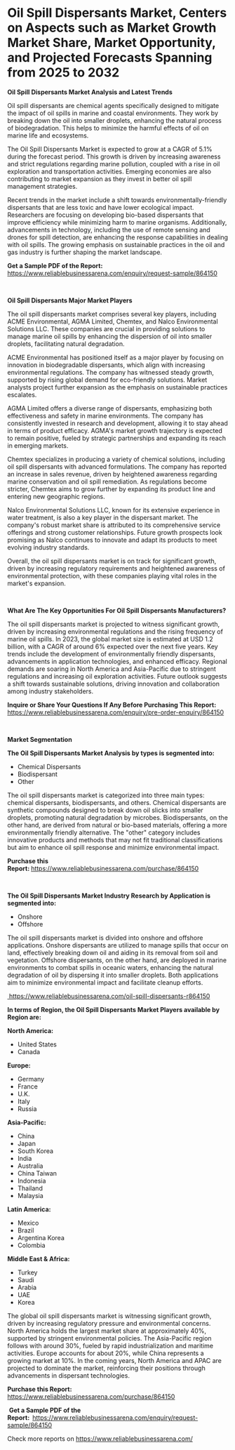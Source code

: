 <p><h1>Oil Spill Dispersants Market, Centers on Aspects such as Market Growth Market Share, Market Opportunity, and Projected Forecasts Spanning from 2025 to 2032</h1></p><p><strong>Oil Spill Dispersants Market Analysis and Latest Trends</strong></p>
<p><p>Oil spill dispersants are chemical agents specifically designed to mitigate the impact of oil spills in marine and coastal environments. They work by breaking down the oil into smaller droplets, enhancing the natural process of biodegradation. This helps to minimize the harmful effects of oil on marine life and ecosystems.</p><p>The Oil Spill Dispersants Market is expected to grow at a CAGR of 5.1% during the forecast period. This growth is driven by increasing awareness and strict regulations regarding marine pollution, coupled with a rise in oil exploration and transportation activities. Emerging economies are also contributing to market expansion as they invest in better oil spill management strategies.</p><p>Recent trends in the market include a shift towards environmentally-friendly dispersants that are less toxic and have lower ecological impact. Researchers are focusing on developing bio-based dispersants that improve efficiency while minimizing harm to marine organisms. Additionally, advancements in technology, including the use of remote sensing and drones for spill detection, are enhancing the response capabilities in dealing with oil spills. The growing emphasis on sustainable practices in the oil and gas industry is further shaping the market landscape.</p></p>
<p><strong>Get a Sample PDF of the Report:&nbsp;</strong> <a href="https://www.reliablebusinessarena.com/enquiry/request-sample/864150?utm_campaign=3577&utm_medium=2&utm_source=Github&utm_content=ia&utm_term=01042025&utm_id=oil-spill-dispersants">https://www.reliablebusinessarena.com/enquiry/request-sample/864150</a></p>
<p>&nbsp;</p>
<p><strong>Oil Spill Dispersants Major Market Players</strong></p>
<p><p>The oil spill dispersants market comprises several key players, including ACME Environmental, AGMA Limited, Chemtex, and Nalco Environmental Solutions LLC. These companies are crucial in providing solutions to manage marine oil spills by enhancing the dispersion of oil into smaller droplets, facilitating natural degradation.</p><p>ACME Environmental has positioned itself as a major player by focusing on innovation in biodegradable dispersants, which align with increasing environmental regulations. The company has witnessed steady growth, supported by rising global demand for eco-friendly solutions. Market analysts project further expansion as the emphasis on sustainable practices escalates.</p><p>AGMA Limited offers a diverse range of dispersants, emphasizing both effectiveness and safety in marine environments. The company has consistently invested in research and development, allowing it to stay ahead in terms of product efficacy. AGMA's market growth trajectory is expected to remain positive, fueled by strategic partnerships and expanding its reach in emerging markets.</p><p>Chemtex specializes in producing a variety of chemical solutions, including oil spill dispersants with advanced formulations. The company has reported an increase in sales revenue, driven by heightened awareness regarding marine conservation and oil spill remediation. As regulations become stricter, Chemtex aims to grow further by expanding its product line and entering new geographic regions.</p><p>Nalco Environmental Solutions LLC, known for its extensive experience in water treatment, is also a key player in the dispersant market. The company's robust market share is attributed to its comprehensive service offerings and strong customer relationships. Future growth prospects look promising as Nalco continues to innovate and adapt its products to meet evolving industry standards.</p><p>Overall, the oil spill dispersants market is on track for significant growth, driven by increasing regulatory requirements and heightened awareness of environmental protection, with these companies playing vital roles in the market's expansion.</p></p>
<p>&nbsp;</p>
<p><strong>What Are The Key Opportunities For Oil Spill Dispersants Manufacturers?</strong></p>
<p><p>The oil spill dispersants market is projected to witness significant growth, driven by increasing environmental regulations and the rising frequency of marine oil spills. In 2023, the global market size is estimated at USD 1.2 billion, with a CAGR of around 6% expected over the next five years. Key trends include the development of environmentally friendly dispersants, advancements in application technologies, and enhanced efficacy. Regional demands are soaring in North America and Asia-Pacific due to stringent regulations and increasing oil exploration activities. Future outlook suggests a shift towards sustainable solutions, driving innovation and collaboration among industry stakeholders.</p></p>
<p><strong>Inquire or Share Your Questions If Any Before Purchasing This Report:</strong> <a href="https://www.reliablebusinessarena.com/enquiry/pre-order-enquiry/864150?utm_campaign=3577&utm_medium=2&utm_source=Github&utm_content=ia&utm_term=01042025&utm_id=oil-spill-dispersants">https://www.reliablebusinessarena.com/enquiry/pre-order-enquiry/864150</a></p>
<p>&nbsp;</p>
<p><strong>Market Segmentation</strong></p>
<p><strong>The Oil Spill Dispersants Market Analysis by types is segmented into:</strong></p>
<p><ul><li>Chemical Dispersants</li><li>Biodispersant</li><li>Other</li></ul></p>
<p><p>The oil spill dispersants market is categorized into three main types: chemical dispersants, biodispersants, and others. Chemical dispersants are synthetic compounds designed to break down oil slicks into smaller droplets, promoting natural degradation by microbes. Biodispersants, on the other hand, are derived from natural or bio-based materials, offering a more environmentally friendly alternative. The "other" category includes innovative products and methods that may not fit traditional classifications but aim to enhance oil spill response and minimize environmental impact.</p></p>
<p><strong>Purchase this Report:&nbsp;</strong><a href="https://www.reliablebusinessarena.com/purchase/864150?utm_campaign=3577&utm_medium=2&utm_source=Github&utm_content=ia&utm_term=01042025&utm_id=oil-spill-dispersants">https://www.reliablebusinessarena.com/purchase/864150</a></p>
<p>&nbsp;</p>
<p><strong>The Oil Spill Dispersants Market Industry Research by Application is segmented into:</strong></p>
<p><ul><li>Onshore</li><li>Offshore</li></ul></p>
<p><p>The oil spill dispersants market is divided into onshore and offshore applications. Onshore dispersants are utilized to manage spills that occur on land, effectively breaking down oil and aiding in its removal from soil and vegetation. Offshore dispersants, on the other hand, are deployed in marine environments to combat spills in oceanic waters, enhancing the natural degradation of oil by dispersing it into smaller droplets. Both applications aim to minimize environmental impact and facilitate cleanup efforts.</p></p>
<p><a href="https://www.reliablebusinessarena.com/oil-spill-dispersants-r864150?utm_campaign=3577&utm_medium=2&utm_source=Github&utm_content=ia&utm_term=01042025&utm_id=oil-spill-dispersants">&nbsp;https://www.reliablebusinessarena.com/oil-spill-dispersants-r864150</a></p>
<p><strong>In terms of Region, the Oil Spill Dispersants Market Players available by Region are:</strong></p>
<p>
    <p> <strong> North America: </strong>
        <ul>
            <li>United States</li>
            <li>Canada</li>
        </ul>
        </p> 
    <p> <strong> Europe: </strong>
        <ul>
            <li>Germany</li>
            <li>France</li>
            <li>U.K.</li>
            <li>Italy</li>
            <li>Russia</li>
        </ul>
        </p> 
    <p> <strong> Asia-Pacific: </strong>
        <ul>
            <li>China</li>
            <li>Japan</li>
            <li>South Korea</li>
            <li>India</li>
            <li>Australia</li>
            <li>China Taiwan</li>
            <li>Indonesia</li>
            <li>Thailand</li>
            <li>Malaysia</li>
        </ul>
        </p> 
    <p> <strong> Latin America: </strong>
        <ul>
            <li>Mexico</li>
            <li>Brazil</li>
            <li>Argentina Korea</li>
            <li>Colombia</li>
        </ul>
        </p> 
    <p> <strong> Middle East & Africa: </strong>
        <ul>
            <li>Turkey</li>
            <li>Saudi</li>
            <li>Arabia</li>
            <li>UAE</li>
            <li>Korea</li>
        </ul>
    </p>
    </p>
<p><p>The global oil spill dispersants market is witnessing significant growth, driven by increasing regulatory pressure and environmental concerns. North America holds the largest market share at approximately 40%, supported by stringent environmental policies. The Asia-Pacific region follows with around 30%, fueled by rapid industrialization and maritime activities. Europe accounts for about 20%, while China represents a growing market at 10%. In the coming years, North America and APAC are projected to dominate the market, reinforcing their positions through advancements in dispersant technologies.</p></p>
<p><strong>Purchase this Report: </strong><a href="https://www.reliablebusinessarena.com/purchase/864150?utm_campaign=3577&utm_medium=2&utm_source=Github&utm_content=ia&utm_term=01042025&utm_id=oil-spill-dispersants">https://www.reliablebusinessarena.com/purchase/864150</a></p>
<p>&nbsp;<strong>Get a Sample PDF of the Report:&nbsp;&nbsp;</strong><a href="https://www.reliablebusinessarena.com/enquiry/request-sample/864150?utm_campaign=3577&utm_medium=2&utm_source=Github&utm_content=ia&utm_term=01042025&utm_id=oil-spill-dispersants">https://www.reliablebusinessarena.com/enquiry/request-sample/864150</a></p>
<p><strong></strong></p>
<p>Check more reports on <a href="https://www.reliablebusinessarena.com/?utm_campaign=3577&utm_medium=2&utm_source=Github&utm_content=ia&utm_term=01042025&utm_id=oil-spill-dispersants">https://www.reliablebusinessarena.com/</a></p>